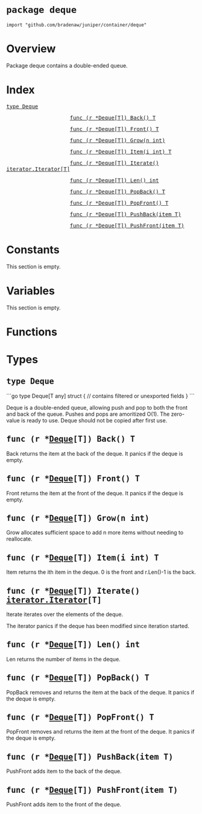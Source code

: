# `package deque`

```
import "github.com/bradenaw/juniper/container/deque"
```

# Overview

Package deque contains a double-ended queue.


# Index

<samp><a href="#Deque">type Deque</a></samp>

<samp>&nbsp;&nbsp;&nbsp;&nbsp;&nbsp;&nbsp;&nbsp;&nbsp;&nbsp;&nbsp;&nbsp;&nbsp;&nbsp;&nbsp;&nbsp;&nbsp;&nbsp;&nbsp;&nbsp;&nbsp;<a href="#Back">func (r *Deque[T]) Back() T</a></samp>

<samp>&nbsp;&nbsp;&nbsp;&nbsp;&nbsp;&nbsp;&nbsp;&nbsp;&nbsp;&nbsp;&nbsp;&nbsp;&nbsp;&nbsp;&nbsp;&nbsp;&nbsp;&nbsp;&nbsp;&nbsp;<a href="#Front">func (r *Deque[T]) Front() T</a></samp>

<samp>&nbsp;&nbsp;&nbsp;&nbsp;&nbsp;&nbsp;&nbsp;&nbsp;&nbsp;&nbsp;&nbsp;&nbsp;&nbsp;&nbsp;&nbsp;&nbsp;&nbsp;&nbsp;&nbsp;&nbsp;<a href="#Grow">func (r *Deque[T]) Grow(n int)</a></samp>

<samp>&nbsp;&nbsp;&nbsp;&nbsp;&nbsp;&nbsp;&nbsp;&nbsp;&nbsp;&nbsp;&nbsp;&nbsp;&nbsp;&nbsp;&nbsp;&nbsp;&nbsp;&nbsp;&nbsp;&nbsp;<a href="#Item">func (r *Deque[T]) Item(i int) T</a></samp>

<samp>&nbsp;&nbsp;&nbsp;&nbsp;&nbsp;&nbsp;&nbsp;&nbsp;&nbsp;&nbsp;&nbsp;&nbsp;&nbsp;&nbsp;&nbsp;&nbsp;&nbsp;&nbsp;&nbsp;&nbsp;<a href="#Iterate">func (r *Deque[T]) Iterate() iterator.Iterator[T]</a></samp>

<samp>&nbsp;&nbsp;&nbsp;&nbsp;&nbsp;&nbsp;&nbsp;&nbsp;&nbsp;&nbsp;&nbsp;&nbsp;&nbsp;&nbsp;&nbsp;&nbsp;&nbsp;&nbsp;&nbsp;&nbsp;<a href="#Len">func (r *Deque[T]) Len() int</a></samp>

<samp>&nbsp;&nbsp;&nbsp;&nbsp;&nbsp;&nbsp;&nbsp;&nbsp;&nbsp;&nbsp;&nbsp;&nbsp;&nbsp;&nbsp;&nbsp;&nbsp;&nbsp;&nbsp;&nbsp;&nbsp;<a href="#PopBack">func (r *Deque[T]) PopBack() T</a></samp>

<samp>&nbsp;&nbsp;&nbsp;&nbsp;&nbsp;&nbsp;&nbsp;&nbsp;&nbsp;&nbsp;&nbsp;&nbsp;&nbsp;&nbsp;&nbsp;&nbsp;&nbsp;&nbsp;&nbsp;&nbsp;<a href="#PopFront">func (r *Deque[T]) PopFront() T</a></samp>

<samp>&nbsp;&nbsp;&nbsp;&nbsp;&nbsp;&nbsp;&nbsp;&nbsp;&nbsp;&nbsp;&nbsp;&nbsp;&nbsp;&nbsp;&nbsp;&nbsp;&nbsp;&nbsp;&nbsp;&nbsp;<a href="#PushBack">func (r *Deque[T]) PushBack(item T)</a></samp>

<samp>&nbsp;&nbsp;&nbsp;&nbsp;&nbsp;&nbsp;&nbsp;&nbsp;&nbsp;&nbsp;&nbsp;&nbsp;&nbsp;&nbsp;&nbsp;&nbsp;&nbsp;&nbsp;&nbsp;&nbsp;<a href="#PushFront">func (r *Deque[T]) PushFront(item T)</a></samp>


# Constants

This section is empty.

# Variables

This section is empty.

# Functions

# Types

<h2><a id="Deque"></a><samp>type Deque</samp></h2>
```go
type Deque[T any] struct {
	// contains filtered or unexported fields
}
```

Deque is a double-ended queue, allowing push and pop to both the front and back of the queue.
Pushes and pops are amoritized O(1). The zero-value is ready to use. Deque should not be copied
after first use.


<h2><a id="Back"></a><samp>func (r *<a href="#Deque">Deque</a>[T]) Back() T</samp></h2>

Back returns the item at the back of the deque. It panics if the deque is empty.


<h2><a id="Front"></a><samp>func (r *<a href="#Deque">Deque</a>[T]) Front() T</samp></h2>

Front returns the item at the front of the deque. It panics if the deque is empty.


<h2><a id="Grow"></a><samp>func (r *<a href="#Deque">Deque</a>[T]) Grow(n int)</samp></h2>

Grow allocates sufficient space to add n more items without needing to reallocate.


<h2><a id="Item"></a><samp>func (r *<a href="#Deque">Deque</a>[T]) Item(i int) T</samp></h2>

Item returns the ith item in the deque. 0 is the front and r.Len()-1 is the back.


<h2><a id="Iterate"></a><samp>func (r *<a href="#Deque">Deque</a>[T]) Iterate() <a href="../iterator.md#Iterator">iterator.Iterator</a>[T]</samp></h2>

Iterate iterates over the elements of the deque.

The iterator panics if the deque has been modified since iteration started.


<h2><a id="Len"></a><samp>func (r *<a href="#Deque">Deque</a>[T]) Len() int</samp></h2>

Len returns the number of items in the deque.


<h2><a id="PopBack"></a><samp>func (r *<a href="#Deque">Deque</a>[T]) PopBack() T</samp></h2>

PopBack removes and returns the item at the back of the deque. It panics if the deque is empty.


<h2><a id="PopFront"></a><samp>func (r *<a href="#Deque">Deque</a>[T]) PopFront() T</samp></h2>

PopFront removes and returns the item at the front of the deque. It panics if the deque is empty.


<h2><a id="PushBack"></a><samp>func (r *<a href="#Deque">Deque</a>[T]) PushBack(item T)</samp></h2>

PushFront adds item to the back of the deque.


<h2><a id="PushFront"></a><samp>func (r *<a href="#Deque">Deque</a>[T]) PushFront(item T)</samp></h2>

PushFront adds item to the front of the deque.


